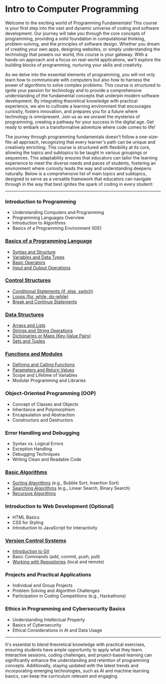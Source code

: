 # Intro to Computer Programming

Welcome to the exciting world of Programming Fundamentals! This course is your first step into the vast and dynamic universe of coding and software development. Our journey will take you through the core concepts of programming, providing a solid foundation in computational thinking, problem-solving, and the principles of software design. Whether you dream of creating your own apps, designing websites, or simply understanding the technology that powers our world, this course is your gateway. With a hands-on approach and a focus on real-world applications, we'll explore the building blocks of programming, nurturing your skills and creativity. 

As we delve into the essential elements of programming, you will not only learn how to communicate with computers but also how to harness the power of algorithms to solve complex problems. This course is structured to ignite your passion for technology and to provide a comprehensive understanding of the fundamental concepts that underpin modern software development. By integrating theoretical knowledge with practical experience, we aim to cultivate a learning environment that encourages curiosity, fosters innovation, and prepares you for a future where technology is omnipresent. Join us as we unravel the mysteries of programming, creating a pathway for your success in the digital age. Get ready to embark on a transformative adventure where code comes to life!

The journey through programming fundamentals doesn't follow a one-size-fits-all approach, recognizing that every learner's path can be unique and creatively enriching. This course is structured with flexibility at its core, allowing the topics and subtopics to be taught in various groupings or sequences. This adaptability ensures that educators can tailor the learning experience to meet the diverse needs and paces of students, fostering an environment where curiosity leads the way and understanding deepens naturally. Below is a comprehensive list of main topics and subtopics, designed to serve as a versatile framework that educators can navigate through in the way that best ignites the spark of coding in every student:

---

### Introduction to Programming
- Understanding Computers and Programming
- Programming Languages Overview
- Introduction to Algorithms
- Basics of a Programming Environment (IDE)

### [Basics of a Programming Language](https://github.com/PeteComSci/intro_comprog/tree/main/topics/basics)
- [Syntax and Structure](https://github.com/PeteComSci/intro_comprog/tree/main/topics/basics/topics/syntax_structure)
- [Variables and Data Types](https://github.com/PeteComSci/intro_comprog/tree/main/topics/basics/topics/variables_data_types)
- [Basic Operators](https://github.com/PeteComSci/intro_comprog/tree/main/topics/basics/topics/operators)
- [Input and Output Operations](https://github.com/PeteComSci/intro_comprog/tree/main/topics/basics/topics/input_output)

### [Control Structures](https://github.com/PeteComSci/intro_comprog/tree/main/topics/control_structures)
- [Conditional Statements (if, else, switch)](https://github.com/PeteComSci/intro_comprog/tree/main/topics/control_structures/topics/conditional_statements)
- [Loops (for, while, do-while)](https://github.com/PeteComSci/intro_comprog/tree/main/topics/control_structures/topics/loops)
- [Break and Continue Statements](https://github.com/PeteComSci/intro_comprog/tree/main/topics/control_structures/topics/break_continue)

### [Data Structures](https://github.com/PeteComSci/intro_comprog/tree/main/topics/data_structures)
- [Arrays and Lists](https://github.com/PeteComSci/intro_comprog/tree/main/topics/data_structures/topics/arrays_lists)
- [Strings and String Operations](https://github.com/PeteComSci/intro_comprog/tree/main/topics/data_structures/topics/strings_operations)
- [Dictionaries or Maps (Key-Value Pairs)](https://github.com/PeteComSci/intro_comprog/tree/main/topics/data_structures/topics/dictionaries_maps)
- [Sets and Tuples](https://github.com/PeteComSci/intro_comprog/tree/main/topics/data_structures/topics/sets_tuples)

### [Functions and Modules](https://github.com/PeteComSci/intro_comprog/tree/main/topics/functions_modules)
- [Defining and Calling Functions](https://github.com/PeteComSci/intro_comprog/tree/main/topics/functions_modules)
- [Parameters and Return Values](https://github.com/PeteComSci/intro_comprog/tree/main/topics/functions_modules/parameters_arguments)
- Scope and Lifetime of Variables
- Modular Programming and Libraries

### Object-Oriented Programming (OOP)
- Concept of Classes and Objects
- Inheritance and Polymorphism
- Encapsulation and Abstraction
- Constructors and Destructors

### Error Handling and Debugging
- Syntax vs. Logical Errors
- Exception Handling
- Debugging Techniques
- Writing Clean and Readable Code

### [Basic Algorithms](https://github.com/PeteComSci/intro_comprog/tree/main/topics/algorithms)
- [Sorting Algorithms](https://github.com/PeteComSci/intro_comprog/tree/main/topics/algorithms/sorting_algorithms) (e.g., Bubble Sort, Insertion Sort)
- [Searching Algorithms](https://github.com/PeteComSci/intro_comprog/tree/main/topics/algorithms/searching_algorithms) (e.g., Linear Search, Binary Search)
- [Recursive Algorithms](https://github.com/PeteComSci/intro_comprog/tree/main/topics/algorithms/recursive_algorithms)

### Introduction to Web Development (Optional)
- HTML Basics
- CSS for Styling
- Introduction to JavaScript for Interactivity

### [Version Control Systems](https://github.com/PeteComSci/intro_comprog/tree/main/topics/version_control)
- [Introduction to Git](https://github.com/PeteComSci/intro_comprog/tree/main/topics/version_control/topics/git)
- Basic Commands (add, commit, push, pull)
- [Working with Repositories](https://github.com/PeteComSci/intro_comprog/tree/main/topics/version_control/topics/github_repositories) (local and remote)

### Projects and Practical Applications
- Individual and Group Projects
- Problem Solving and Algorithm Challenges
- Participation in Coding Competitions (e.g., Hackathons)

### Ethics in Programming and Cybersecurity Basics
- Understanding Intellectual Property
- Basics of Cybersecurity
- Ethical Considerations in AI and Data Usage

---

It's essential to blend theoretical knowledge with practical exercises, ensuring students have ample opportunity to apply what they learn. Interactive sessions, coding challenges, and project-based learning can significantly enhance the understanding and retention of programming concepts. Additionally, staying updated with the latest trends and incorporating emerging technologies, such as AI and machine learning basics, can keep the curriculum relevant and engaging.
